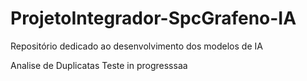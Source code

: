 # ProjetoIntegrador-SpcGrafeno-IA
Repositório dedicado ao desenvolvimento dos modelos de IA

Analise de Duplicatas
Teste in progresssaa